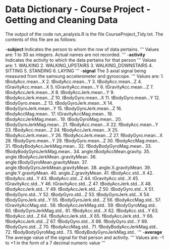 # Data Dictionary - Course Project - Getting and Cleaning Data

The output of the code run_analysis.R is the file CourseProject_Tidy.txt. The contents of this file are as follows: 

-**subject**
    Indicates the person to whom the row of data pertains.
    '''
    Values are: 
    1 to 30 as integers. 
    Actual names are not recorded.
    '''
-**activity**
Indicates the activity to which the data pertains for that person
    '''
    Values are: 
        1. WALKING
        2. WALKING_UPSTAIRS
        3. WALKING_DOWNSTAIRS
        4. SITTING
        5. STANDING
        6. LAYING
    '''
-**signal**
The 3 axial signal being measured from the samsung accelerometer and gyroscope.
    '''
    Values are: 
        1. tBodyAcc.mean...X
        2. tBodyAcc.mean...Y
        3. tBodyAcc.mean...Z
        4. tGravityAcc.mean...X
        5. tGravityAcc.mean...Y
        6. tGravityAcc.mean...Z
        7. tBodyAccJerk.mean...X
        8. tBodyAccJerk.mean...Y
        9. tBodyAccJerk.mean...Z
        10. tBodyGyro.mean...X
        11. tBodyGyro.mean...Y
        12. tBodyGyro.mean...Z
        13. tBodyGyroJerk.mean...X
        14. tBodyGyroJerk.mean...Y
        15. tBodyGyroJerk.mean...Z
        16. tBodyAccMag.mean..
        17. tGravityAccMag.mean..
        18. tBodyAccJerkMag.mean..
        19. tBodyGyroMag.mean..
        20. tBodyGyroJerkMag.mean..
        21. fBodyAcc.mean...X
        22. fBodyAcc.mean...Y
        23. fBodyAcc.mean...Z
        24. fBodyAccJerk.mean...X
        25. fBodyAccJerk.mean...Y
        26. fBodyAccJerk.mean...Z
        27. fBodyGyro.mean...X
        28. fBodyGyro.mean...Y
        29. fBodyGyro.mean...Z
        30. fBodyAccMag.mean..
        31. fBodyBodyAccJerkMag.mean..
        32. fBodyBodyGyroMag.mean..
        33. fBodyBodyGyroJerkMag.mean..
        34. angle.tBodyAccMean.gravity.
        35. angle.tBodyAccJerkMean..gravityMean.
        36. angle.tBodyGyroMean.gravityMean.
        37. angle.tBodyGyroJerkMean.gravityMean.
        38. angle.X.gravityMean.
        39. angle.Y.gravityMean.
        40. angle.Z.gravityMean.
        41. tBodyAcc.std...X
        42. tBodyAcc.std...Y
        43. tBodyAcc.std...Z
        44. tGravityAcc.std...X
        45. tGravityAcc.std...Y
        46. tGravityAcc.std...Z
        47. tBodyAccJerk.std...X
        48. tBodyAccJerk.std...Y
        49. tBodyAccJerk.std...Z
        50. tBodyGyro.std...X
        51. tBodyGyro.std...Y
        52. tBodyGyro.std...Z
        53. tBodyGyroJerk.std...X
        54. tBodyGyroJerk.std...Y
        55. tBodyGyroJerk.std...Z
        56. tBodyAccMag.std..
        57. tGravityAccMag.std..
        58. tBodyAccJerkMag.std..
        59. tBodyGyroMag.std..
        60. tBodyGyroJerkMag.std..
        61. fBodyAcc.std...X
        62. fBodyAcc.std...Y
        63. fBodyAcc.std...Z
        64. fBodyAccJerk.std...X
        65. fBodyAccJerk.std...Y
        66. fBodyAccJerk.std...Z
        67. fBodyGyro.std...X
        68. fBodyGyro.std...Y
        69. fBodyGyro.std...Z
        70. fBodyAccMag.std..
        71. fBodyBodyAccJerkMag.std..
        72. fBodyBodyGyroMag.std..
        73. fBodyBodyGyroJerkMag.std..
    '''
-**average**
The average value of the signal for that person and activity.
    '''
    Values are: 
    -1 to +1 in the form of a 7 decimal numeric value
    '''